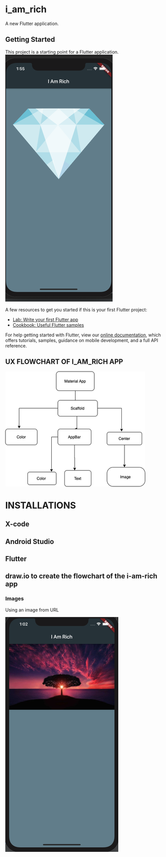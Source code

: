 # i_am_rich

A new Flutter application.

## Getting Started

This project is a starting point for a Flutter application.
![](images/addedDiamond.png)

A few resources to get you started if this is your first Flutter project:

- [Lab: Write your first Flutter app](https://flutter.dev/docs/get-started/codelab)
- [Cookbook: Useful Flutter samples](https://flutter.dev/docs/cookbook)

For help getting started with Flutter, view our
[online documentation](https://flutter.dev/docs), which offers tutorials,
samples, guidance on mobile development, and a full API reference.

## UX FLOWCHART OF I_AM_RICH APP

  ![](images/i_am_rich_structure.png)
  
  

# INSTALLATIONS
## X-code


## Android Studio 


## Flutter 


## draw.io to create the flowchart of the i-am-rich app


   ### Images 

 Using an image from URL
 
 
   ![](images/addedImage.png)







